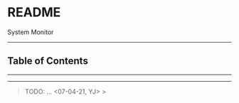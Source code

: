# README

System Monitor

---

## Table of Contents

<!-- vim-markdown-toc GFM -->

<!-- vim-markdown-toc -->

---

<!-- Object info -->

---

> TODO: ... <07-04-21, YJ> >
